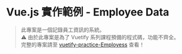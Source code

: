 
# Vue.js 實作範例 - Employee Data
> 此專案是一個記錄員工資訊的系統。<br>
> ⚠️ 由於此專案是為了 Vuetify 系列課程預備的程式碼，功能不齊全。<br>
> 完整的專案請至 [vuetify-practice-Employess](https://github.com/jacychutw/vuetify-practice-Employees) 查看！
